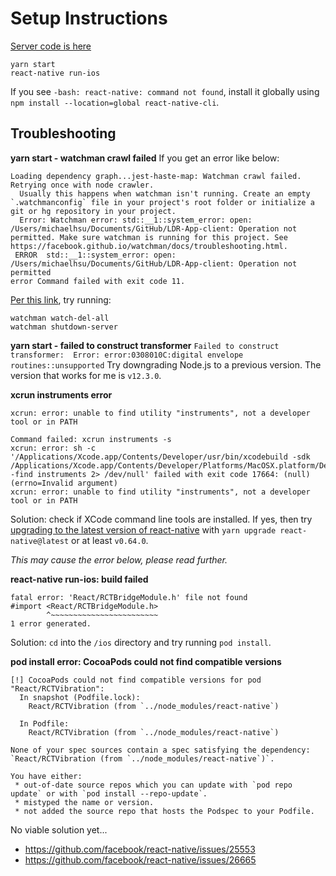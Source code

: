 # Setup Instructions
[Server code is here](https://github.com/hsunami10/LDR-App-server)

```shell
yarn start
react-native run-ios
```
If you see `-bash: react-native: command not found`, install it globally using `npm install --location=global react-native-cli`.

## Troubleshooting
**yarn start - watchman crawl failed**
If you get an error like below:
```shell
Loading dependency graph...jest-haste-map: Watchman crawl failed. Retrying once with node crawler.
  Usually this happens when watchman isn't running. Create an empty `.watchmanconfig` file in your project's root folder or initialize a git or hg repository in your project.
  Error: Watchman error: std::__1::system_error: open: /Users/michaelhsu/Documents/GitHub/LDR-App-client: Operation not permitted. Make sure watchman is running for this project. See https://facebook.github.io/watchman/docs/troubleshooting.html.
 ERROR  std::__1::system_error: open: /Users/michaelhsu/Documents/GitHub/LDR-App-client: Operation not permitted
error Command failed with exit code 11.
```
[Per this link](https://github.com/facebook/watchman/issues/977#issuecomment-1189903929), try running:
```shell
watchman watch-del-all
watchman shutdown-server
```

**yarn start - failed to construct transformer**
`Failed to construct transformer:  Error: error:0308010C:digital envelope routines::unsupported`
Try downgrading Node.js to a previous version. The version that works for me is `v12.3.0`.

**xcrun instruments error**
```shell
xcrun: error: unable to find utility "instruments", not a developer tool or in PATH

Command failed: xcrun instruments -s
xcrun: error: sh -c '/Applications/Xcode.app/Contents/Developer/usr/bin/xcodebuild -sdk /Applications/Xcode.app/Contents/Developer/Platforms/MacOSX.platform/Developer/SDKs/MacOSX.sdk -find instruments 2> /dev/null' failed with exit code 17664: (null) (errno=Invalid argument)
xcrun: error: unable to find utility "instruments", not a developer tool or in PATH
```
Solution: check if XCode command line tools are installed. If yes, then try [upgrading to the latest version of react-native](https://stackoverflow.com/a/70249632) with `yarn upgrade react-native@latest` or at least `v0.64.0`.

_This may cause the error below, please read further._

**react-native run-ios: build failed**
```shell
fatal error: 'React/RCTBridgeModule.h' file not found
#import <React/RCTBridgeModule.h>
        ^~~~~~~~~~~~~~~~~~~~~~~~~
1 error generated.
```
Solution: `cd` into the `/ios` directory and try running `pod install`.


**pod install error: CocoaPods could not find compatible versions**
```shell
[!] CocoaPods could not find compatible versions for pod "React/RCTVibration":
  In snapshot (Podfile.lock):
    React/RCTVibration (from `../node_modules/react-native`)

  In Podfile:
    React/RCTVibration (from `../node_modules/react-native`)

None of your spec sources contain a spec satisfying the dependency: `React/RCTVibration (from `../node_modules/react-native`)`.

You have either:
 * out-of-date source repos which you can update with `pod repo update` or with `pod install --repo-update`.
 * mistyped the name or version.
 * not added the source repo that hosts the Podspec to your Podfile.
```
No viable solution yet...
- https://github.com/facebook/react-native/issues/25553
- https://github.com/facebook/react-native/issues/26665
